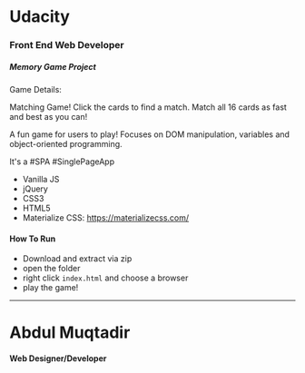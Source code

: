 # Udacity
### Front End Web Developer
##### Memory Game Project

Game Details: 

Matching Game! Click the cards to find a match. Match all 16 cards as fast and best as you can! <br/>

A fun game for users to play! Focuses on DOM manipulation, variables and object-oriented programming.

It's a \#SPA \#SinglePageApp

* Vanilla JS
* jQuery
* CSS3
* HTML5
* Materialize CSS: https://materializecss.com/

#### How To Run

* Download and extract via zip
* open the folder
* right click `index.html` and choose a browser
* play the game!

---

# Abdul Muqtadir
#### Web Designer/Developer
